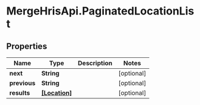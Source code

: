 # MergeHrisApi.PaginatedLocationList

## Properties

Name | Type | Description | Notes
------------ | ------------- | ------------- | -------------
**next** | **String** |  | [optional] 
**previous** | **String** |  | [optional] 
**results** | [**[Location]**](Location.md) |  | [optional] 


